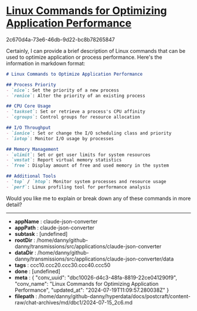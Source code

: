 # [Linux Commands for Optimizing Application Performance](https://claude.ai/chat/dbc10026-d4c3-48fa-8819-22ce041290f9)

2c670d4a-73e6-46db-9d22-bc8b78265847

 Certainly, I can provide a brief description of Linux commands that can be used to optimize application or process performance. Here's the information in markdown format:

```markdown
# Linux Commands to Optimize Application Performance

## Process Priority
- `nice`: Set the priority of a new process
- `renice`: Alter the priority of an existing process

## CPU Core Usage
- `taskset`: Set or retrieve a process's CPU affinity
- `cgroups`: Control groups for resource allocation

## I/O Throughput
- `ionice`: Set or change the I/O scheduling class and priority
- `iotop`: Monitor I/O usage by processes

## Memory Management
- `ulimit`: Set or get user limits for system resources
- `vmstat`: Report virtual memory statistics
- `free`: Display amount of free and used memory in the system

## Additional Tools
- `top` / `htop`: Monitor system processes and resource usage
- `perf`: Linux profiling tool for performance analysis
```

Would you like me to explain or break down any of these commands in more detail?

---

* **appName** : claude-json-converter
* **appPath** : claude-json-converter
* **subtask** : [undefined]
* **rootDir** : /home/danny/github-danny/transmissions/src/applications/claude-json-converter
* **dataDir** : /home/danny/github-danny/transmissions/src/applications/claude-json-converter/data
* **tags** : ccc10.ccc20.ccc30.ccc40.ccc50
* **done** : [undefined]
* **meta** : {
  "conv_uuid": "dbc10026-d4c3-48fa-8819-22ce041290f9",
  "conv_name": "Linux Commands for Optimizing Application Performance",
  "updated_at": "2024-07-19T11:09:57.280038Z"
}
* **filepath** : /home/danny/github-danny/hyperdata/docs/postcraft/content-raw/chat-archives/md/dbc1/2024-07-15_2c6.md